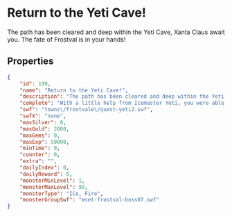 # Return to the Yeti Cave!

The path has been cleared and deep within the Yeti Cave, Xanta Claus await you. The fate of Frostval is in your hands!

## Properties

```json
{
    "id": 190,
    "name": "Return to the Yeti Cave!",
    "description": "The path has been cleared and deep within the Yeti Cave, Xanta Claus await you. The fate of Frostval is in your hands!",
    "complete": "With a little help from Icemaster Yeti, you were able to defeat the newly empowerd Xanta Claus and save Frostval! You've sent word to Frostvale of your victory and they eagerly await the return of their hero... YOU!",
    "swf": "towns\/frostvale\/quest-yeti2.swf",
    "swfX": "none",
    "maxSilver": 0,
    "maxGold": 2000,
    "maxGems": 0,
    "maxExp": 50000,
    "minTime": 0,
    "counter": 0,
    "extra": "",
    "dailyIndex": 0,
    "dailyReward": 0,
    "monsterMinLevel": 1,
    "monsterMaxLevel": 99,
    "monsterType": "ICe, Fire",
    "monsterGroupSwf": "mset-frostval-boss07.swf"
}
```

